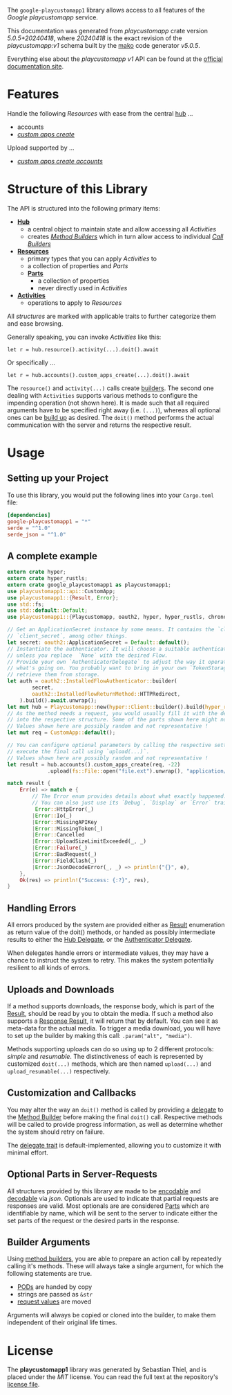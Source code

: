 <!---
DO NOT EDIT !
This file was generated automatically from 'src/generator/templates/api/README.md.mako'
DO NOT EDIT !
-->
The `google-playcustomapp1` library allows access to all features of the *Google playcustomapp* service.

This documentation was generated from *playcustomapp* crate version *5.0.5+20240418*, where *20240418* is the exact revision of the *playcustomapp:v1* schema built by the [mako](http://www.makotemplates.org/) code generator *v5.0.5*.

Everything else about the *playcustomapp* *v1* API can be found at the
[official documentation site](https://developers.google.com/android/work/play/custom-app-api/).
# Features

Handle the following *Resources* with ease from the central [hub](https://docs.rs/google-playcustomapp1/5.0.5+20240418/google_playcustomapp1/Playcustomapp) ... 

* accounts
 * [*custom apps create*](https://docs.rs/google-playcustomapp1/5.0.5+20240418/google_playcustomapp1/api::AccountCustomAppCreateCall)


Upload supported by ...

* [*custom apps create accounts*](https://docs.rs/google-playcustomapp1/5.0.5+20240418/google_playcustomapp1/api::AccountCustomAppCreateCall)



# Structure of this Library

The API is structured into the following primary items:

* **[Hub](https://docs.rs/google-playcustomapp1/5.0.5+20240418/google_playcustomapp1/Playcustomapp)**
    * a central object to maintain state and allow accessing all *Activities*
    * creates [*Method Builders*](https://docs.rs/google-playcustomapp1/5.0.5+20240418/google_playcustomapp1/client::MethodsBuilder) which in turn
      allow access to individual [*Call Builders*](https://docs.rs/google-playcustomapp1/5.0.5+20240418/google_playcustomapp1/client::CallBuilder)
* **[Resources](https://docs.rs/google-playcustomapp1/5.0.5+20240418/google_playcustomapp1/client::Resource)**
    * primary types that you can apply *Activities* to
    * a collection of properties and *Parts*
    * **[Parts](https://docs.rs/google-playcustomapp1/5.0.5+20240418/google_playcustomapp1/client::Part)**
        * a collection of properties
        * never directly used in *Activities*
* **[Activities](https://docs.rs/google-playcustomapp1/5.0.5+20240418/google_playcustomapp1/client::CallBuilder)**
    * operations to apply to *Resources*

All *structures* are marked with applicable traits to further categorize them and ease browsing.

Generally speaking, you can invoke *Activities* like this:

```Rust,ignore
let r = hub.resource().activity(...).doit().await
```

Or specifically ...

```ignore
let r = hub.accounts().custom_apps_create(...).doit().await
```

The `resource()` and `activity(...)` calls create [builders][builder-pattern]. The second one dealing with `Activities` 
supports various methods to configure the impending operation (not shown here). It is made such that all required arguments have to be 
specified right away (i.e. `(...)`), whereas all optional ones can be [build up][builder-pattern] as desired.
The `doit()` method performs the actual communication with the server and returns the respective result.

# Usage

## Setting up your Project

To use this library, you would put the following lines into your `Cargo.toml` file:

```toml
[dependencies]
google-playcustomapp1 = "*"
serde = "^1.0"
serde_json = "^1.0"
```

## A complete example

```Rust
extern crate hyper;
extern crate hyper_rustls;
extern crate google_playcustomapp1 as playcustomapp1;
use playcustomapp1::api::CustomApp;
use playcustomapp1::{Result, Error};
use std::fs;
use std::default::Default;
use playcustomapp1::{Playcustomapp, oauth2, hyper, hyper_rustls, chrono, FieldMask};

// Get an ApplicationSecret instance by some means. It contains the `client_id` and 
// `client_secret`, among other things.
let secret: oauth2::ApplicationSecret = Default::default();
// Instantiate the authenticator. It will choose a suitable authentication flow for you, 
// unless you replace  `None` with the desired Flow.
// Provide your own `AuthenticatorDelegate` to adjust the way it operates and get feedback about 
// what's going on. You probably want to bring in your own `TokenStorage` to persist tokens and
// retrieve them from storage.
let auth = oauth2::InstalledFlowAuthenticator::builder(
        secret,
        oauth2::InstalledFlowReturnMethod::HTTPRedirect,
    ).build().await.unwrap();
let mut hub = Playcustomapp::new(hyper::Client::builder().build(hyper_rustls::HttpsConnectorBuilder::new().with_native_roots().unwrap().https_or_http().enable_http1().build()), auth);
// As the method needs a request, you would usually fill it with the desired information
// into the respective structure. Some of the parts shown here might not be applicable !
// Values shown here are possibly random and not representative !
let mut req = CustomApp::default();

// You can configure optional parameters by calling the respective setters at will, and
// execute the final call using `upload(...)`.
// Values shown here are possibly random and not representative !
let result = hub.accounts().custom_apps_create(req, -22)
             .upload(fs::File::open("file.ext").unwrap(), "application/octet-stream".parse().unwrap()).await;

match result {
    Err(e) => match e {
        // The Error enum provides details about what exactly happened.
        // You can also just use its `Debug`, `Display` or `Error` traits
         Error::HttpError(_)
        |Error::Io(_)
        |Error::MissingAPIKey
        |Error::MissingToken(_)
        |Error::Cancelled
        |Error::UploadSizeLimitExceeded(_, _)
        |Error::Failure(_)
        |Error::BadRequest(_)
        |Error::FieldClash(_)
        |Error::JsonDecodeError(_, _) => println!("{}", e),
    },
    Ok(res) => println!("Success: {:?}", res),
}

```
## Handling Errors

All errors produced by the system are provided either as [Result](https://docs.rs/google-playcustomapp1/5.0.5+20240418/google_playcustomapp1/client::Result) enumeration as return value of
the doit() methods, or handed as possibly intermediate results to either the 
[Hub Delegate](https://docs.rs/google-playcustomapp1/5.0.5+20240418/google_playcustomapp1/client::Delegate), or the [Authenticator Delegate](https://docs.rs/yup-oauth2/*/yup_oauth2/trait.AuthenticatorDelegate.html).

When delegates handle errors or intermediate values, they may have a chance to instruct the system to retry. This 
makes the system potentially resilient to all kinds of errors.

## Uploads and Downloads
If a method supports downloads, the response body, which is part of the [Result](https://docs.rs/google-playcustomapp1/5.0.5+20240418/google_playcustomapp1/client::Result), should be
read by you to obtain the media.
If such a method also supports a [Response Result](https://docs.rs/google-playcustomapp1/5.0.5+20240418/google_playcustomapp1/client::ResponseResult), it will return that by default.
You can see it as meta-data for the actual media. To trigger a media download, you will have to set up the builder by making
this call: `.param("alt", "media")`.

Methods supporting uploads can do so using up to 2 different protocols: 
*simple* and *resumable*. The distinctiveness of each is represented by customized 
`doit(...)` methods, which are then named `upload(...)` and `upload_resumable(...)` respectively.

## Customization and Callbacks

You may alter the way an `doit()` method is called by providing a [delegate](https://docs.rs/google-playcustomapp1/5.0.5+20240418/google_playcustomapp1/client::Delegate) to the 
[Method Builder](https://docs.rs/google-playcustomapp1/5.0.5+20240418/google_playcustomapp1/client::CallBuilder) before making the final `doit()` call. 
Respective methods will be called to provide progress information, as well as determine whether the system should 
retry on failure.

The [delegate trait](https://docs.rs/google-playcustomapp1/5.0.5+20240418/google_playcustomapp1/client::Delegate) is default-implemented, allowing you to customize it with minimal effort.

## Optional Parts in Server-Requests

All structures provided by this library are made to be [encodable](https://docs.rs/google-playcustomapp1/5.0.5+20240418/google_playcustomapp1/client::RequestValue) and 
[decodable](https://docs.rs/google-playcustomapp1/5.0.5+20240418/google_playcustomapp1/client::ResponseResult) via *json*. Optionals are used to indicate that partial requests are responses 
are valid.
Most optionals are are considered [Parts](https://docs.rs/google-playcustomapp1/5.0.5+20240418/google_playcustomapp1/client::Part) which are identifiable by name, which will be sent to 
the server to indicate either the set parts of the request or the desired parts in the response.

## Builder Arguments

Using [method builders](https://docs.rs/google-playcustomapp1/5.0.5+20240418/google_playcustomapp1/client::CallBuilder), you are able to prepare an action call by repeatedly calling it's methods.
These will always take a single argument, for which the following statements are true.

* [PODs][wiki-pod] are handed by copy
* strings are passed as `&str`
* [request values](https://docs.rs/google-playcustomapp1/5.0.5+20240418/google_playcustomapp1/client::RequestValue) are moved

Arguments will always be copied or cloned into the builder, to make them independent of their original life times.

[wiki-pod]: http://en.wikipedia.org/wiki/Plain_old_data_structure
[builder-pattern]: http://en.wikipedia.org/wiki/Builder_pattern
[google-go-api]: https://github.com/google/google-api-go-client

# License
The **playcustomapp1** library was generated by Sebastian Thiel, and is placed 
under the *MIT* license.
You can read the full text at the repository's [license file][repo-license].

[repo-license]: https://github.com/Byron/google-apis-rsblob/main/LICENSE.md

